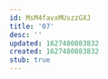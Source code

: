 ```yaml
---
id: MsM4favxMUszzGXJ
title: '07'
desc: ''
updated: 1627480883832
created: 1627480883832
stub: true
---
```


